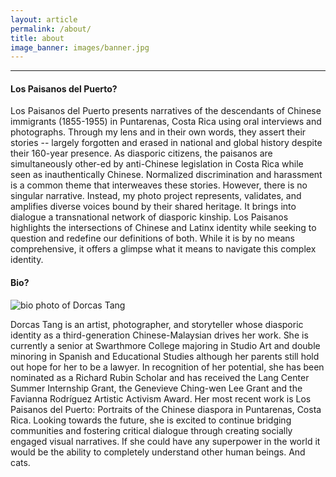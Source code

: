 ```yaml
---
layout: article
permalink: /about/
title: about
image_banner: images/banner.jpg
---
```


<hr/>

#### Los Paisanos del Puerto?

Los Paisanos del Puerto presents narratives of the descendants of Chinese immigrants (1855-1955) in Puntarenas, Costa Rica using oral interviews and photographs. Through my lens and in their own words, they assert their stories -- largely forgotten and erased in national and global history despite their 160-year presence. As diasporic citizens, the paisanos are simultaneously other-ed by anti-Chinese legislation in Costa Rica while seen as inauthentically Chinese. Normalized discrimination and harassment is a common theme that interweaves these stories. However, there is no singular narrative. Instead, my photo project represents, validates, and amplifies diverse voices bound by their shared heritage. It brings into dialogue a transnational network of diasporic kinship. Los Paisanos highlights the intersections of Chinese and Latinx identity while seeking to question and redefine our definitions of both. While it is by no means comprehensive, it offers a glimpse what it means to navigate this complex identity. 




#### Bio?

![bio photo of Dorcas Tang](../images/bio.jpg)

Dorcas Tang is an artist, photographer, and storyteller whose diasporic identity as a third-generation Chinese-Malaysian drives her work. She is currently a senior at Swarthmore College majoring in Studio Art and double minoring in Spanish and Educational Studies although her parents still hold out hope for her to be a lawyer. In recognition of her potential, she has been nominated as a Richard Rubin Scholar and has received the Lang Center Summer Internship Grant, the Genevieve Ching-wen Lee Grant and the Favianna Rodríguez Artistic Activism Award. Her most recent work is Los Paisanos del Puerto: Portraits of the Chinese diaspora in Puntarenas, Costa Rica. Looking towards the future, she is excited to continue bridging communities and fostering critical dialogue through creating socially engaged visual narratives. If she could have any superpower in the world it would be the ability to completely understand other human beings. And cats. 